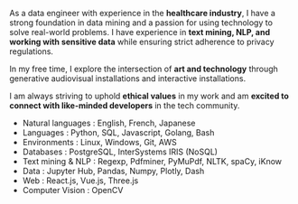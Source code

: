 As a data engineer with experience in the **healthcare industry**, I have a strong foundation in data mining and a passion for using technology to solve real-world problems. I have experience in **text mining, NLP, and working with sensitive data** while ensuring strict adherence to privacy regulations.

In my free time, I explore the intersection of **art and technology** through generative audiovisual installations and interactive installations. 

I am always striving to uphold **ethical values** in my work and am **excited to connect with like-minded developers** in the tech community.

+ Natural languages : English, French, Japanese
+ Languages : Python, SQL, Javascript, Golang, Bash
+ Environments : Linux, Windows, Git, AWS
+ Databases : PostgreSQL, InterSystems IRIS (NoSQL)
+ Text mining & NLP : Regexp, Pdfminer, PyMuPdf, NLTK, spaCy, iKnow
+ Data : Jupyter Hub, Pandas, Numpy, Plotly, Dash
+ Web : React.js, Vue.js, Three.js
+ Computer Vision : OpenCV
